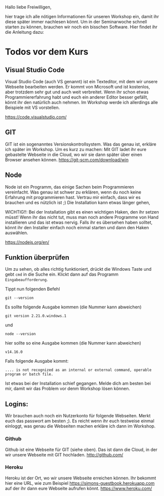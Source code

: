 Hallo liebe Freiwilligen,

hier trage ich alle nötigen Informationen für unseren Workshop ein, damit ihr diese später immer nachlesen könnt. Um in der Seminarwoche schnell starten zu können, brauchen wir noch ein bisschen Software. Hier findet ihr die Anleitung dazu:

# Todos vor dem Kurs
## Visual Studio Code
Visual Studio Code (auch VS genannt) ist ein Texteditor, mit dem wir unsere Webseite bearbeiten werden. Er kommt von Microsoft und ist kostenlos, aber trotzdem sehr gut und auch weit verbreitet. Wenn ihr schon etwas Programmiererfahrung habt und euch ein anderer Editor besser gefällt, könnt ihr den natürlich auch nehmen. Im Workshop werde ich allerdings alle Beispiele mit VS vorstellen.

https://code.visualstudio.com/

## GIT
GIT ist ein sogenanntes Versionskontrollsystem. Was das genau ist, erkläre ich später im Workshop. Um es kurz zu machen: Mit GIT ladet ihr eure gebastelte Webseite in die Cloud, wo wir sie dann später über einen Browser ansehen können.
https://git-scm.com/download/win

## Node
Node ist ein Programm, das einige Sachen beim Programmieren vereinfacht. Was genau ist schwer zu erklären, wenn du noch keine Erfahrung mit programmieren hast. Vertrau mir einfach, dass wir es brauchen und es nützlich ist ;)
Die Installation kann etwas länger gehen, 

WICHTIG!!:
Bei der Installation gibt es einen wichtigen Haken, den ihr setzen müsst! Wenn ihr das nicht tut, muss man noch andere Programme von Hand installieren und das ist etwas nervig. Falls ihr es übersehen haben solltet, könnt ihr den Installer einfach noch einmal starten und dann den Haken auswählen. 

https://nodejs.org/en/

## Funktion überprüfen
Um zu sehen, ob alles richtig funktioniert, drückt die Windows Taste und gebt `cmd` in die Suche ein. Klickt dann auf das Programm `Eingabeaufforderung`.

Tippt nun folgenden Befehl
```
git --version
```
Es sollte folgende Ausgabe kommen (die Nummer kann abweichen)
```
git version 2.21.0.windows.1
```
und 
```
node --version
```
hier sollte so eine Ausgabe kommen  (die Nummer kann abweichen)
```
v14.16.0
```
Falls folgende Ausgabe kommt:

```
.... is not recognized as an internal or external command, operable program or batch file.
```
Ist etwas bei der Installation schief gegangen. Melde dich am besten bei mir, damit wir das Problem vor denm Workshop lösen können.


## Logins:
Wir brauchen auch noch ein Nutzerkonto für folgende Webseiten. Merkt euch das passwort am besten ;). Es reicht wenn ihr euch testweise einmal einloggt, was genau die Webseiten machen erkläre ich dann im Workshop.

### Github
Github ist eine Webseite für GIT (siehe oben). Das ist dann die Cloud, in der wir unsere Webseite mit GIT hochladen.
http://github.com/

### Heroku
Heroku ist der Ort, wo wir unsere Webseite erreichen können. Ihr bekommt hier eine URL, wie zum Beispiel https://simons-guestbook.herokuapp.com auf der ihr dann eure Webseite aufrufen könnt.
https://www.heroku.com/
